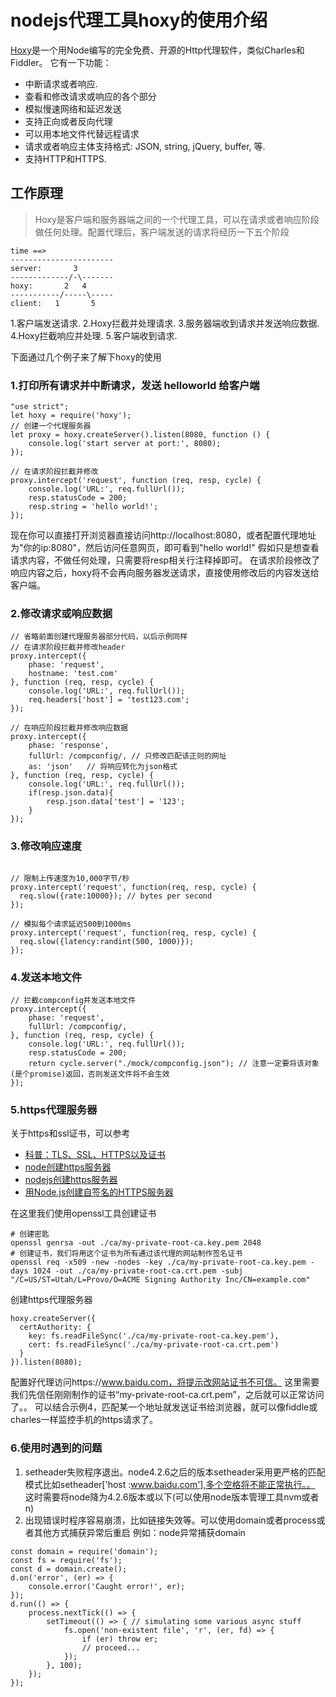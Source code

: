# nodejs代理工具hoxy的使用介绍
[Hoxy](https://github.com/greim/hoxy)是一个用Node编写的完全免费、开源的Http代理软件，类似Charles和Fiddler。 它有一下功能：
* 中断请求或者响应.
* 查看和修改请求或响应的各个部分
* 模拟慢速网络和延迟发送
* 支持正向或者反向代理
* 可以用本地文件代替远程请求
* 请求或者响应主体支持格式: JSON, string, jQuery, buffer, 等.
* 支持HTTP和HTTPS.

## 工作原理
> Hoxy是客户端和服务器端之间的一个代理工具，可以在请求或者响应阶段做任何处理。配置代理后，客户端发送的请求将经历一下五个阶段
```
time ==>
-----------------------
server:       3
-------------/-\-------
hoxy:       2   4
-----------/-----\-----
client:   1       5

```
1.客户端发送请求.
2.Hoxy拦截并处理请求.
3.服务器端收到请求并发送响应数据.
4.Hoxy拦截响应并处理.
5.客户端收到请求.


下面通过几个例子来了解下hoxy的使用
### 1.打印所有请求并中断请求，发送 helloworld 给客户端
```
"use strict";
let hoxy = require('hoxy');
// 创建一个代理服务器
let proxy = hoxy.createServer().listen(8080, function () {
    console.log('start server at port:', 8080);
});

// 在请求阶段拦截并修改
proxy.intercept('request', function (req, resp, cycle) {
    console.log('URL:', req.fullUrl());
    resp.statusCode = 200;
    resp.string = 'hello world!';
});
```
 现在你可以直接打开浏览器直接访问http://localhost:8080，或者配置代理地址为"你的ip:8080"，然后访问任意网页，即可看到"hello world!"
 假如只是想查看请求内容，不做任何处理，只需要将resp相关行注释掉即可。
 在请求阶段修改了响应内容之后，hoxy将不会再向服务器发送请求，直接使用修改后的内容发送给客户端。
### 2.修改请求或响应数据
```
// 省略前面创建代理服务器部分代码，以后示例同样
// 在请求阶段拦截并修改header
proxy.intercept({
    phase: 'request',
    hostname: 'test.com'
}, function (req, resp, cycle) {
    console.log('URL:', req.fullUrl());
    req.headers['host'] = 'test123.com';
});

// 在响应阶段拦截并修改响应数据
proxy.intercept({
    phase: 'response',
    fullUrl: /compconfig/, // 只修改匹配该正则的网址
    as: 'json'   // 将响应转化为json格式
}, function (req, resp, cycle) {
    console.log('URL:', req.fullUrl());
    if(resp.json.data){
        resp.json.data['test'] = '123';
    }
});
```
### 3.修改响应速度
```

// 限制上传速度为10,000字节/秒
proxy.intercept('request', function(req, resp, cycle) {
  req.slow({rate:10000}); // bytes per second
});

// 模拟每个请求延迟500到1000ms
proxy.intercept('request', function(req, resp, cycle) {
  req.slow({latency:randint(500, 1000)});
});
```

### 4.发送本地文件
```
// 拦截compconfig并发送本地文件
proxy.intercept({
    phase: 'request',
    fullUrl: /compconfig/,
}, function (req, resp, cycle) {
    console.log('URL:', req.fullUrl());
    resp.statusCode = 200;
    return cycle.server("./mock/compconfig.json"); // 注意一定要将该对象(是个promise)返回，否则发送文件将不会生效
});
```


### 5.https代理服务器
关于https和ssl证书，可以参考
* [科普：TLS、SSL、HTTPS以及证书](http://www.cnblogs.com/kyrios/p/tls-and-certificates.html)
* [node创建https服务器](http://blog.fens.me/nodejs-https-server/)
* [nodejs创建https服务器](http://blog.csdn.net/cwallow/article/details/14169663)
* [用Node.js创建自签名的HTTPS服务器](http://cnodejs.org/topic/54745ac22804a0997d38b32d)

在这里我们使用openssl工具创建证书
```
# 创建密匙
openssl genrsa -out ./ca/my-private-root-ca.key.pem 2048
# 创建证书，我们将用这个证书为所有通过该代理的网站制作签名证书
openssl req -x509 -new -nodes -key ./ca/my-private-root-ca.key.pem -days 1024 -out ./ca/my-private-root-ca.crt.pem -subj "/C=US/ST=Utah/L=Provo/O=ACME Signing Authority Inc/CN=example.com"
```

创建https代理服务器
```
hoxy.createServer({
  certAuthority: {
    key: fs.readFileSync('./ca/my-private-root-ca.key.pem'),
    cert: fs.readFileSync('./ca/my-private-root-ca.crt.pem')
  }
}).listen(8080);
```
配置好代理访问https://www.baidu.com，将提示改网站证书不可信。
这里需要我们先信任刚刚制作的证书“my-private-root-ca.crt.pem”，之后就可以正常访问了。。
可以结合示例4，匹配某一个地址就发送证书给浏览器，就可以像fiddle或charles一样监控手机的https请求了。


### 6.使用时遇到的问题
1. setheader失败程序退出。node4.2.6之后的版本setheader采用更严格的匹配模式比如setheader['host :www.baidu.com'],多个空格将不能正常执行。。
这时需要将node降为4.2.6版本或以下(可以使用node版本管理工具nvm或者n)
2. 出现错误时程序容易崩溃，比如链接失效等。可以使用domain或者process或者其他方式捕获异常后重启
 例如：node异常捕获domain
```
const domain = require('domain');
const fs = require('fs');
const d = domain.create();
d.on('error', (er) => {
    console.error('Caught error!', er);
});
d.run(() => {
    process.nextTick(() => {
        setTimeout(() => { // simulating some various async stuff
            fs.open('non-existent file', 'r', (er, fd) => {
                if (er) throw er;
                // proceed...
            });
        }, 100);
    });
});
```
